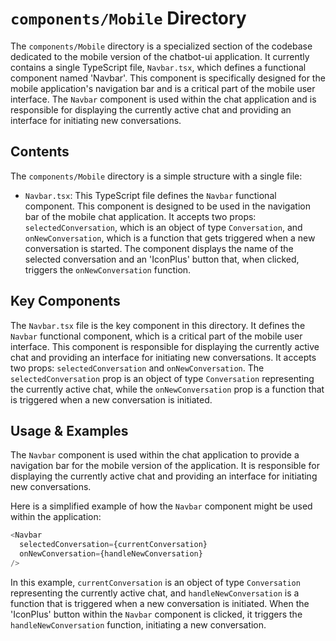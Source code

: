 
# `components/Mobile` Directory

The `components/Mobile` directory is a specialized section of the codebase dedicated to the mobile version of the chatbot-ui application. It currently contains a single TypeScript file, `Navbar.tsx`, which defines a functional component named 'Navbar'. This component is specifically designed for the mobile application's navigation bar and is a critical part of the mobile user interface. The `Navbar` component is used within the chat application and is responsible for displaying the currently active chat and providing an interface for initiating new conversations.

## Contents

The `components/Mobile` directory is a simple structure with a single file:

- `Navbar.tsx`: This TypeScript file defines the `Navbar` functional component. This component is designed to be used in the navigation bar of the mobile chat application. It accepts two props: `selectedConversation`, which is an object of type `Conversation`, and `onNewConversation`, which is a function that gets triggered when a new conversation is started. The component displays the name of the selected conversation and an 'IconPlus' button that, when clicked, triggers the `onNewConversation` function.

## Key Components

The `Navbar.tsx` file is the key component in this directory. It defines the `Navbar` functional component, which is a critical part of the mobile user interface. This component is responsible for displaying the currently active chat and providing an interface for initiating new conversations. It accepts two props: `selectedConversation` and `onNewConversation`. The `selectedConversation` prop is an object of type `Conversation` representing the currently active chat, while the `onNewConversation` prop is a function that is triggered when a new conversation is initiated.

## Usage & Examples

The `Navbar` component is used within the chat application to provide a navigation bar for the mobile version of the application. It is responsible for displaying the currently active chat and providing an interface for initiating new conversations.

Here is a simplified example of how the `Navbar` component might be used within the application:

```typescript
<Navbar
  selectedConversation={currentConversation}
  onNewConversation={handleNewConversation}
/>
```

In this example, `currentConversation` is an object of type `Conversation` representing the currently active chat, and `handleNewConversation` is a function that is triggered when a new conversation is initiated. When the 'IconPlus' button within the `Navbar` component is clicked, it triggers the `handleNewConversation` function, initiating a new conversation.
